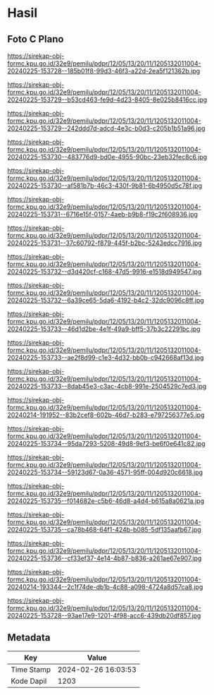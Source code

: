 # Hasil

## Foto C Plano

https://sirekap-obj-formc.kpu.go.id/32e9/pemilu/pdpr/12/05/13/20/11/1205132011004-20240225-153728--185b01f8-99d3-46f3-a22d-2ea5f121362b.jpg

https://sirekap-obj-formc.kpu.go.id/32e9/pemilu/pdpr/12/05/13/20/11/1205132011004-20240225-153729--b53cd463-fe9d-4d23-8405-8e025b8416cc.jpg

https://sirekap-obj-formc.kpu.go.id/32e9/pemilu/pdpr/12/05/13/20/11/1205132011004-20240225-153729--242ddd7d-adcd-4e3c-b0d3-c205b1b51a96.jpg

https://sirekap-obj-formc.kpu.go.id/32e9/pemilu/pdpr/12/05/13/20/11/1205132011004-20240225-153730--483776d9-bd0e-4955-90bc-23eb32fec8c6.jpg

https://sirekap-obj-formc.kpu.go.id/32e9/pemilu/pdpr/12/05/13/20/11/1205132011004-20240225-153730--af581b7b-46c3-430f-9b81-6b4950d5c78f.jpg

https://sirekap-obj-formc.kpu.go.id/32e9/pemilu/pdpr/12/05/13/20/11/1205132011004-20240225-153731--6716e15f-0157-4aeb-b9b8-f19c2f608936.jpg

https://sirekap-obj-formc.kpu.go.id/32e9/pemilu/pdpr/12/05/13/20/11/1205132011004-20240225-153731--37c60792-f879-445f-b2bc-5243edcc7916.jpg

https://sirekap-obj-formc.kpu.go.id/32e9/pemilu/pdpr/12/05/13/20/11/1205132011004-20240225-153732--d3d420cf-c168-47d5-9916-e1518d949547.jpg

https://sirekap-obj-formc.kpu.go.id/32e9/pemilu/pdpr/12/05/13/20/11/1205132011004-20240225-153732--6a39ce65-5da6-4192-b4c2-32dc9096c8ff.jpg

https://sirekap-obj-formc.kpu.go.id/32e9/pemilu/pdpr/12/05/13/20/11/1205132011004-20240225-153733--46d1d2be-4e1f-49a9-bff5-37b3c22291bc.jpg

https://sirekap-obj-formc.kpu.go.id/32e9/pemilu/pdpr/12/05/13/20/11/1205132011004-20240225-153733--ae2f8d99-c1e3-4d32-bb0b-c942668af13d.jpg

https://sirekap-obj-formc.kpu.go.id/32e9/pemilu/pdpr/12/05/13/20/11/1205132011004-20240225-153733--8dab45e3-c3ac-4cb8-991e-2504529c7ed3.jpg

https://sirekap-obj-formc.kpu.go.id/32e9/pemilu/pdpr/12/05/13/20/11/1205132011004-20240214-191952--83b2cef8-602b-46d7-b283-e797256377e5.jpg

https://sirekap-obj-formc.kpu.go.id/32e9/pemilu/pdpr/12/05/13/20/11/1205132011004-20240225-153734--95da7293-5208-49d8-9ef3-be6f0e641c82.jpg

https://sirekap-obj-formc.kpu.go.id/32e9/pemilu/pdpr/12/05/13/20/11/1205132011004-20240225-153734--59123d67-0a36-4571-95ff-004d920c6618.jpg

https://sirekap-obj-formc.kpu.go.id/32e9/pemilu/pdpr/12/05/13/20/11/1205132011004-20240225-153735--f014682e-c5b6-46d8-a4d4-b615a8a0621a.jpg

https://sirekap-obj-formc.kpu.go.id/32e9/pemilu/pdpr/12/05/13/20/11/1205132011004-20240225-153735--ca78b468-64f1-424b-b085-5df135aafb67.jpg

https://sirekap-obj-formc.kpu.go.id/32e9/pemilu/pdpr/12/05/13/20/11/1205132011004-20240225-153736--cf33ef37-4e14-4b87-b836-a261ae67e907.jpg

https://sirekap-obj-formc.kpu.go.id/32e9/pemilu/pdpr/12/05/13/20/11/1205132011004-20240214-193344--2c1f74de-db1b-4c88-a098-4724a8d57ca8.jpg

https://sirekap-obj-formc.kpu.go.id/32e9/pemilu/pdpr/12/05/13/20/11/1205132011004-20240225-153728--93ae17e9-1201-4f98-acc6-439db20df857.jpg


## Metadata

| Key        | Value               |
| ---------- | ------------------- |
| Time Stamp | 2024-02-26 16:03:53 |
| Kode Dapil | 1203                |



